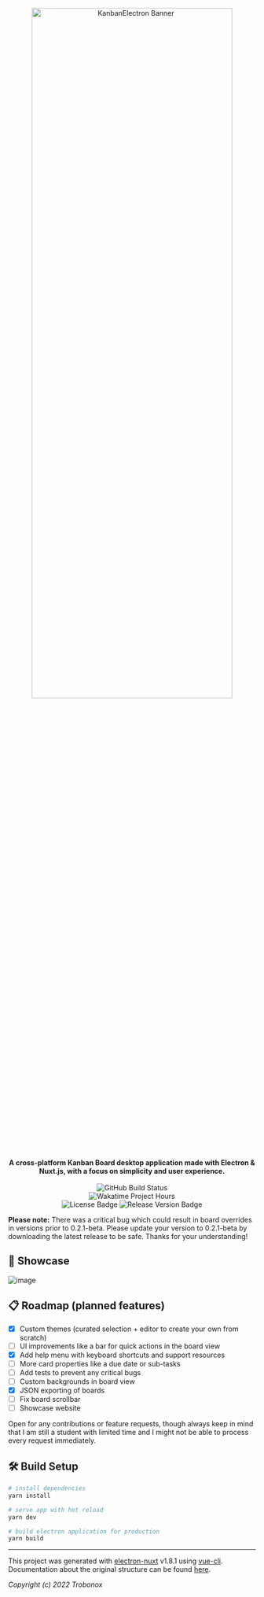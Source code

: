 <p align="center"> 
  <img src="https://user-images.githubusercontent.com/57040351/163876968-650582f9-1b15-42b3-88f9-80418ddcd840.png" width="90%" height="60%" alt="KanbanElectron Banner" />
  <br>
  <b> A cross-platform Kanban Board desktop application made with Electron & Nuxt.js, with a focus on simplicity and user experience. </b>
  <br> <br>
  <img src="https://github.com/trobonox/kanban-electron/workflows/Build/badge.svg" alt="GitHub Build Status" />
  <br>
  <img src="https://wakatime.com/badge/user/be365b36-3fc6-4949-a760-a882bf44aad7/project/e222a792-8ba1-4987-97bd-baec10aa63fb.svg" alt="Wakatime Project Hours" />
  <br>
  <img src="https://img.shields.io/github/license/trobonox/kanban-electron?style=flat)](https://opensource.org/licenses/MIT" alt="License Badge" />
  <img src="https://img.shields.io/github/v/release/trobonox/kanban-electron" alt="Release Version Badge" />
  
</p>

**Please note:** There was a critical bug which could result in board overrides in versions prior to 0.2.1-beta. Please update your version to 0.2.1-beta by downloading the latest release to be safe. Thanks for your understanding!

## 🌌 Showcase

![image](https://user-images.githubusercontent.com/57040351/163267511-6cc8bd27-61c6-4cb9-8eaf-1455cdbe2d9c.png)

## 📋 Roadmap (planned features)

- [x]   Custom themes (curated selection + editor to create your own from scratch)
- [ ] UI improvements like a bar for quick actions in the board view
- [x] Add help menu with keyboard shortcuts and support resources
- [ ] More card properties like a due date or sub-tasks
- [ ] Add tests to prevent any critical bugs
- [ ] Custom backgrounds in board view
- [x] JSON exporting of boards
- [ ] Fix board scrollbar
- [ ] Showcase website

Open for any contributions or feature requests, though always keep in mind that I am still a student with limited time and I might not be able to process every request immediately.

## 🛠 Build Setup

```bash
# install dependencies
yarn install

# serve app with hot reload
yarn dev

# build electron application for production
yarn build

```

---

This project was generated with [electron-nuxt](https://github.com/michalzaq12/electron-nuxt) v1.8.1 using [vue-cli](https://github.com/vuejs/vue-cli). Documentation about the original structure can be found [here](https://github.com/michalzaq12/electron-nuxt/blob/master/README.md).

_Copyright (c) 2022 Trobonox_
